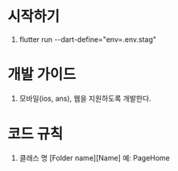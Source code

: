 # 시작하기
1. flutter run --dart-define="env=.env.stag"

# 개발 가이드
1. 모바일(ios, ans), 웹을 지원하도록 개발한다.

# 코드 규칙
1. 클래스 명 
[Folder name][Name]
예: PageHome
